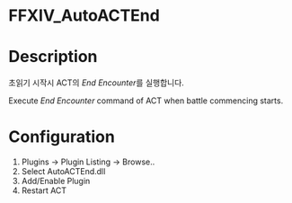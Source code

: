 # FFXIV_AutoACTEnd
<h1><b>Description</b></h1>

초읽기 시작시 ACT의 <i>End Encounter</i>를 실행합니다.

Execute <i>End Encounter</i> command of ACT when battle commencing starts.

<h1><b>Configuration</b></h1>

1. Plugins -> Plugin Listing -> Browse..
2. Select AutoACTEnd.dll
3. Add/Enable Plugin
3. Restart ACT
